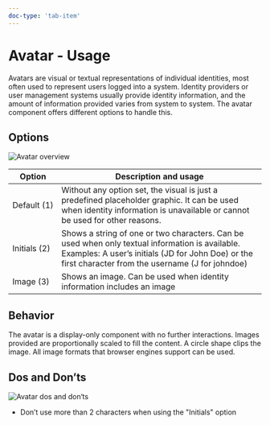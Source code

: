 ```yaml
---
doc-type: 'tab-item'
---
```

# Avatar - Usage

Avatars are visual or textual representations of individual identities, most often used to represent users logged into a system. Identity providers or user management systems usually provide identity information, and the amount of information provided varies from system to system. The avatar component offers different options to handle this.

## Options

![Avatar overview](https://www.figma.com/design/wEptRgAezDU1z80Cn3eZ0o/iX-Pattern-Illustrations?type=design&node-id=963-565&mode=design&t=M9CowfOcGyqnSycV-4)

| Option       | Description and usage |
| ------ | ----------------------------------------------------------------------------------------------------------------------------------------------------------------------------------------------------- |
| Default (1)  | Without any option set, the visual is just a predefined placeholder graphic. It can be used when identity information is unavailable or cannot be used for other reasons. |
| Initials (2) | Shows a string of one or two characters. Can be used when only textual information is available. Examples: A user’s initials (JD for John Doe) or the first character from the username (J for johndoe) |
| Image (3)    | Shows an image. Can be used when identity information includes an image |

## Behavior

The avatar is a display-only component with no further interactions. Images provided are proportionally scaled to fill the content. A circle shape clips the image. All image formats that browser engines support can be used.

## Dos and Don’ts

![Avatar dos and don‘ts](https://www.figma.com/design/wEptRgAezDU1z80Cn3eZ0o/iX-Pattern-Illustrations?type=design&node-id=975-13&mode=design&t=SxUA6AcHswBAiIzi-4)

- Don’t use more than 2 characters when using the "Initials" option
